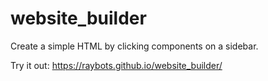 # website_builder
Create a simple HTML by clicking components on a sidebar.

Try it out:
https://raybots.github.io/website_builder/
